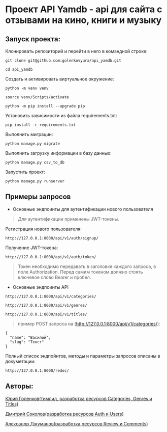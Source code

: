 # Проект API Yamdb - api для сайта с отзывами на кино, книги и музыку

## Запуск проекта:

Клонировать репозиторий и перейти в него в командной строке:

```
git clone git@github.com:golenkovyura/api_yamdb.git
```

```
cd api_yamdb
```

Cоздать и активировать виртуальное окружение:

```
python -m venv venv
```

```
source venv/Scripts/activate
```

```
python -m pip install --upgrade pip
```

Установить зависимости из файла requirements.txt:

```
pip install -r requirements.txt
```

Выполнить миграции:

```
python manage.py migrate
```
Выполнить загрузку информации в базу данных:

```
python manage.py csv_to_db
```

Запустить проект:

```
python manage.py runserver
```

## Примеры запросов

* Основные эндпоинты для аутентификации нового пользователя
> Для аутентификации применены JWT-токены.

  Регистрация нового пользователя:
```
http://127.0.0.1:8000/api/v1/auth/signup/
```
  Получение JWT-токена:
```
http://127.0.0.1:8000/api/v1/auth/token/
```
> Токен необходимо передавать в заголовке каждого запроса, в поле Authorization. Перед самим токеном должно стоять ключевое слово Bearer и пробел.

* Основные эндпоинты API
```
http://127.0.0.1:8000/api/v1/categories/
```
```
http://127.0.0.1:8000/api/v1/genres/
```
```
http://127.0.0.1:8000/api/v1/titles/
```
> пример POST запроса на (http://127.0.0.1:8000/api/v1/categories/):
```
{
  "name": "Василий",
  "slug": "Текст"
}
```
Полный список эндпойнтов, методы и параметры запросов описаны в докуметации:
```
http://127.0.0.1:8000/redoc/
```

## Авторы:
[Юрий Голенков(тимлид, разработка ресурсов Categories, Genres и Titles)](https://github.com/golenkovyura)

[Дмитрий Соколов(разработка ресурсов Auth и Users)](https://github.com/SokoDi)

[Александр Джуманов(разработка ресурсов Review и Comments)](https://github.com/AlexDjum)
